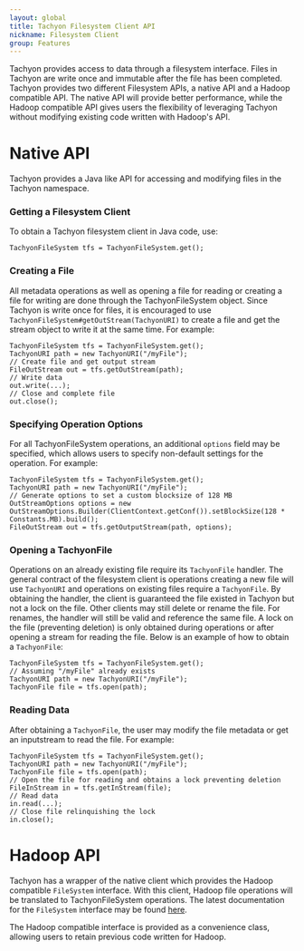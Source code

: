 ```yaml
---
layout: global
title: Tachyon Filesystem Client API
nickname: Filesystem Client
group: Features
---
```


Tachyon provides access to data through a filesystem interface. Files in Tachyon are write once and immutable after the file has been completed. Tachyon provides two different Filesystem APIs, a native API and a Hadoop compatible API. The native API will provide better performance, while the Hadoop compatible API gives users the flexibility of leveraging Tachyon without modifying existing code written with Hadoop's API.

# Native API

Tachyon provides a Java like API for accessing and modifying files in the Tachyon namespace.

### Getting a Filesystem Client

To obtain a Tachyon filesystem client in Java code, use:

	TachyonFileSystem tfs = TachyonFileSystem.get();

### Creating a File

All metadata operations as well as opening a file for reading or creating a file for writing are done through the TachyonFileSystem object. Since Tachyon is write once for files, it is encouraged to use `TachyonFileSystem#getOutStream(TachyonURI)` to create a file and get the stream object to write it at the same time. For example:

	TachyonFileSystem tfs = TachyonFileSystem.get();
	TachyonURI path = new TachyonURI("/myFile");
	// Create file and get output stream
	FileOutStream out = tfs.getOutStream(path);
	// Write data
    out.write(...);
    // Close and complete file
	out.close();

### Specifying Operation Options

For all TachyonFileSystem operations, an additional `options` field may be specified, which allows users to specify non-default settings for the operation. For example:

	TachyonFileSystem tfs = TachyonFileSystem.get();
	TachyonURI path = new TachyonURI("/myFile");
	// Generate options to set a custom blocksize of 128 MB
	OutStreamOptions options = new OutStreamOptions.Builder(ClientContext.getConf()).setBlockSize(128 * Constants.MB).build();
	FileOutStream out = tfs.getOutputStream(path, options);

### Opening a TachyonFile

Operations on an already existing file require its `TachyonFile` handler. The general contract of the filesystem client is operations creating a new file will use `TachyonURI` and operations on existing files require a `TachyonFile`. By obtaining the handler, the client is guaranteed the file existed in Tachyon but not a lock on the file. Other clients may still delete or rename the file. For renames, the handler will still be valid and reference the same file. A lock on the file (preventing deletion) is only obtained during operations or after opening a stream for reading the file. Below is an example of how to obtain a `TachyonFile`:

	TachyonFileSystem tfs = TachyonFileSystem.get();
	// Assuming "/myFile" already exists
	TachyonURI path = new TachyonURI("/myFile");
	TachyonFile file = tfs.open(path);

### Reading Data

After obtaining a `TachyonFile`, the user may modify the file metadata or get an inputstream to read the file. For example:

	TachyonFileSystem tfs = TachyonFileSystem.get();
	TachyonURI path = new TachyonURI("/myFile");
	TachyonFile file = tfs.open(path);
	// Open the file for reading and obtains a lock preventing deletion
	FileInStream in = tfs.getInStream(file);
	// Read data
	in.read(...);
	// Close file relinquishing the lock
	in.close();

# Hadoop API

Tachyon has a wrapper of the native client which provides the Hadoop compatible `FileSystem` interface. With this client, Hadoop file operations will be translated to TachyonFileSystem operations. The latest documentation for the `FileSystem` interface may be found [here](http://hadoop.apache.org/docs/current/api/org/apache/hadoop/fs/FileSystem.html).

The Hadoop compatible interface is provided as a convenience class, allowing users to retain previous code written for Hadoop.